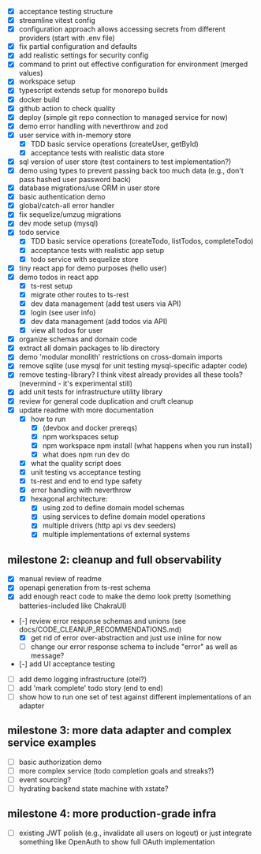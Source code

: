 - [x] acceptance testing structure
- [x] streamline vitest config
- [x] configuration approach allows accessing secrets from different providers (start with .env file)
- [x] fix partial configuration and defaults
- [x] add realistic settings for security config
- [x] command to print out effective configuration for environment (merged values)
- [x] workspace setup
- [x] typescript extends setup for monorepo builds
- [x] docker build
- [x] github action to check quality
- [x] deploy (simple git repo connection to managed service for now)
- [x] demo error handling with neverthrow and zod
- [x] user service with in-memory store
  - [x] TDD basic service operations (createUser, getById)
  - [x] acceptance tests with realistic data store
- [x] sql version of user store (test containers to test implementation?)
- [x] demo using types to prevent passing back too much data (e.g., don't pass hashed user password back)
- [x] database migrations/use ORM in user store
- [x] basic authentication demo
- [x] global/catch-all error handler
- [x] fix sequelize/umzug migrations
- [x] dev mode setup (mysql)
- [x] todo service
  - [x] TDD basic service operations (createTodo, listTodos, completeTodo)
  - [x] acceptance tests with realistic app setup
  - [x] todo service with sequelize store
- [x] tiny react app for demo purposes (hello user)
- [x] demo todos in react app
  - [x] ts-rest setup
  - [x] migrate other routes to ts-rest
  - [x] dev data management (add test users via API)
  - [x] login (see user info)
  - [x] dev data management (add todos via API)
  - [x] view all todos for user
- [x] organize schemas and domain code
- [x] extract all domain packages to lib directory
- [x] demo 'modular monolith' restrictions on cross-domain imports
- [x] remove sqlite (use mysql for unit testing mysql-specific adapter code)
- [x] remove testing-library? I think vitest already provides all these tools? (nevermind - it's experimental still)
- [x] add unit tests for infrastructure utility library
- [x] review for general code duplication and cruft cleanup
- [x] update readme with more documentation
  - [x] how to run
    - [x] (devbox and docker prereqs)
    - [x] npm workspaces setup
    - [x] npm workspace npm install (what happens when you run install)
    - [x] what does npm run dev do
  - [x] what the quality script does
  - [x] unit testing vs acceptance testing
  - [x] ts-rest and end to end type safety
  - [x] error handling with neverthrow
  - [x] hexagonal architecture:
    - [x] using zod to define domain model schemas
    - [x] using services to define domain model operations
    - [x] multiple drivers (http api vs dev seeders)
    - [x] multiple implementations of external systems

## milestone 2: cleanup and full observability

- [x] manual review of readme
- [x] openapi generation from ts-rest schema
- [x] add enough react code to make the demo look pretty (something batteries-included like ChakraUI)
- [-] review error response schemas and unions (see docs/CODE_CLEANUP_RECOMMENDATIONS.md)
  - [x] get rid of error over-abstraction and just use inline for now
  - [ ] change our error response schema to include "error" as well as message?
- [-] add UI acceptance testing
- [ ] add demo logging infrastructure (otel?)
- [ ] add 'mark complete' todo story (end to end)
- [ ] show how to run one set of test against different implementations of an adapter

## milestone 3: more data adapter and complex service examples

- [ ] basic authorization demo
- [ ] more complex service (todo completion goals and streaks?)
- [ ] event sourcing?
- [ ] hydrating backend state machine with xstate?

## milestone 4: more production-grade infra

- [ ] existing JWT polish (e.g., invalidate all users on logout) or just integrate something like OpenAuth to show full OAuth implementation
